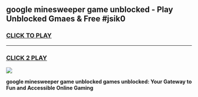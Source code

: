 
## google minesweeper game unblocked - Play Unblocked Gmaes & Free #jsik0
<h3>
<a href="https://news.freeplayer.one?title=google_minesweeper_game_unblocked&ref=03M">CLICK TO PLAY</a></h3>
<hr>

<h3>
<a href="https://news.freeplayer.one?title=google_minesweeper_game_unblocked&ref=03M">CLICK 2 PLAY</a>
  
</h3>

<a href="https://news.freeplayer.one?title=google_minesweeper_game_unblocked&ref=03M"><img src="https://clearcache.store/games.png"></a>


**google minesweeper game unblocked games unblocked: Your Gateway to Fun and Accessible Online Gaming**
